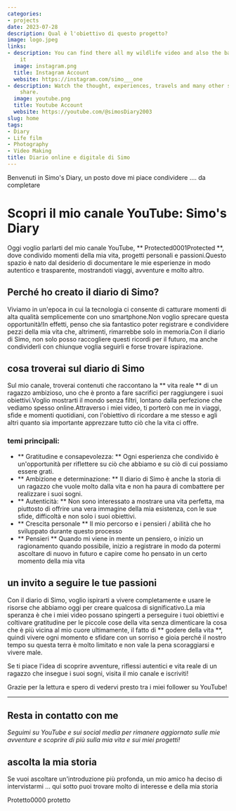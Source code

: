 ```yaml
---
categories:
- projects
date: 2023-07-28
description: Qual è l'obiettivo di questo progetto?
image: logo.jpeg
links:
- description: You can find there all my wildlife video and also the backstage of
    it
  image: instagram.png
  title: Instagram Account
  website: https://instagram.com/simo___one
- description: Watch the thought, experiences, travels and many other stuff that I
    share.
  image: youtube.png
  title: Youtube Account
  website: https://youtube.com/@simosDiary2003
slug: home
tags:
- Diary
- Life film
- Photography
- Video Making
title: Diario online e digitale di Simo
---
```


<!-- hash: b7e93e782ace -->
Benvenuti in Simo's Diary, un posto dove mi piace condividere .... da completare

# Scopri il mio canale YouTube: Simo's Diary

Oggi voglio parlarti del mio canale YouTube, ** Protected0001Protected **, dove condivido momenti della mia vita, progetti personali e passioni.Questo spazio è nato dal desiderio di documentare le mie esperienze in modo autentico e trasparente, mostrandoti viaggi, avventure e molto altro.

## Perché ho creato il diario di Simo?

Viviamo in un'epoca in cui la tecnologia ci consente di catturare momenti di alta qualità semplicemente con uno smartphone.Non voglio sprecare questa opportunità!In effetti, penso che sia fantastico poter registrare e condividere pezzi della mia vita che, altrimenti, rimarrebbe solo in memoria.Con il diario di Simo, non solo posso raccogliere questi ricordi per il futuro, ma anche condividerli con chiunque voglia seguirli e forse trovare ispirazione.

## cosa troverai sul diario di Simo

Sul mio canale, troverai contenuti che raccontano la ** vita reale ** di un ragazzo ambizioso, uno che è pronto a fare sacrifici per raggiungere i suoi obiettivi.Voglio mostrarti il ​​mondo senza filtri, lontano dalla perfezione che vediamo spesso online.Attraverso i miei video, ti porterò con me in viaggi, sfide e momenti quotidiani, con l'obiettivo di ricordare a me stesso e agli altri quanto sia importante apprezzare tutto ciò che la vita ci offre.

### temi principali:
- ** Gratitudine e consapevolezza: ** Ogni esperienza che condivido è un'opportunità per riflettere su ciò che abbiamo e su ciò di cui possiamo essere grati.
- ** Ambizione e determinazione: ** Il diario di Simo è anche la storia di un ragazzo che vuole molto dalla vita e non ha paura di combattere per realizzare i suoi sogni.
- ** Autenticità: ** Non sono interessato a mostrare una vita perfetta, ma piuttosto di offrire una vera immagine della mia esistenza, con le sue sfide, difficoltà e non solo i suoi obiettivi.
- ** Crescita personale ** Il mio percorso e i pensieri / abilità che ho sviluppato durante questo processo
- ** Pensieri ** Quando mi viene in mente un pensiero, o inizio un ragionamento quando possibile, inizio a registrare in modo da potermi ascoltare di nuovo in futuro e capire come ho pensato in un certo momento della mia vita

## un invito a seguire le tue passioni

Con il diario di Simo, voglio ispirarti a vivere completamente e usare le risorse che abbiamo oggi per creare qualcosa di significativo.La mia speranza è che i miei video possano spingerti a perseguire i tuoi obiettivi e coltivare gratitudine per le piccole cose della vita senza dimenticare la cosa che è più vicina al mio cuore ultimamente, il fatto di ** godere della vita **, quindi vivere ogni momento e sfidare con un sorriso e gioia perché il nostro tempo su questa terra è molto limitato e non vale la pena scoraggiarsi e vivere male.

Se ti piace l'idea di scoprire avventure, riflessi autentici e vita reale di un ragazzo che insegue i suoi sogni, visita il mio canale e iscriviti!

Grazie per la lettura e spero di vedervi presto tra i miei follower su YouTube!

---

## Resta in contatto con me
*Seguimi su YouTube e sui social media per rimanere aggiornato sulle mie avventure e scoprire di più sulla mia vita e sui miei progetti!*

## ascolta la mia storia
Se vuoi ascoltare un'introduzione più profonda, un mio amico ha deciso di intervistarmi ... qui sotto puoi trovare molto di interesse e della mia storia

Protetto0000 protetto